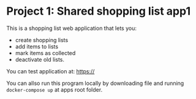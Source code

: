 # Project 1: Shared shopping list **app1**

This is a shopping list web application that lets you: 
- create shopping lists
- add items to lists
- mark items as collected
- deactivate old lists.

You can test application at: [https://](http://) 

You can allso run this program locally by downloading file and running `docker-compose up` at apps root folder.  
